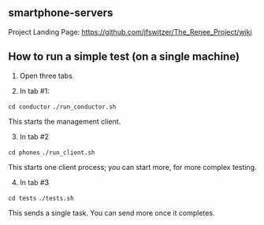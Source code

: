 ## smartphone-servers
Project Landing Page: https://github.com/jfswitzer/The_Renee_Project/wiki

## How to run a simple test (on a single machine)

1. Open three tabs

2. In tab #1:

```cd conductor```
```./run_conductor.sh```

This starts the management client.

3. In tab #2

```cd phones```
```./run_client.sh```

This starts one client process; you can start more, for more complex testing.

4. In tab #3

```cd tests```
```./tests.sh```

This sends a single task. You can send more once it completes.
